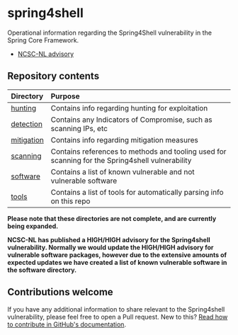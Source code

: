 # spring4shell
Operational information regarding the Spring4Shell vulnerability in the Spring Core Framework.

* [NCSC-NL advisory](https://www.ncsc.nl/actueel/advisory?id=NCSC-2022-0221)

## Repository contents

| Directory                          | Purpose |
|:-----------------------------------|:--------|
| [hunting](hunting/README.md)       | Contains info regarding hunting for exploitation |
| [detection](detection/README.md)             | Contains any Indicators of Compromise, such as scanning IPs, etc |
| [mitigation](mitigation/README.md)   | Contains info regarding mitigation measures |
| [scanning](scanning/README.md)     | Contains references to methods and tooling used for scanning for the Spring4shell vulnerability |
| [software](software/README.md)     | Contains a list of known vulnerable and not vulnerable software |
| [tools](tools/README.md)           | Contains a list of tools for automatically parsing info on this repo |

**Please note that these directories are not complete, and are currently being expanded.**

**NCSC-NL has published a HIGH/HIGH advisory for the Spring4shell vulnerability. Normally we would update the HIGH/HIGH advisory for vulnerable software packages, however due to the extensive amounts of expected updates we have created a list of known vulnerable software in the software directory.**

## Contributions welcome

If you have any additional information to share relevant to the Spring4shell vulnerability, please feel free to open a Pull request. New to this? [Read how to contribute in GitHub's documentation](https://docs.github.com/en/repositories/working-with-files/managing-files/editing-files#editing-files-in-another-users-repository).
